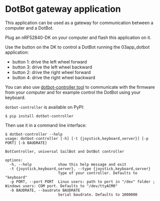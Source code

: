 # DotBot gateway application

This application can be used as a gateway for communication between a computer
and a DotBot.

Plug an nRF52840-DK on your computer and flash this application on it.

Use the button on the DK to control a DotBot running the 03app_dotbot application:
- button 1: drive the left wheel forward
- button 3: drive the left wheel backward
- button 2: drive the right wheel forward
- button 4: drive the right wheel backward

You can also use [dotbot-controller tool](https://github.com/DotBot/Botcontroller-python)
to communicate with the firmware from your computer and for example control the
DotBot using your keyboard.

`dotbot-controller` is available on PyPI:

```
$ pip install dotbot-controller
```

Then use it in a command line interface:

```
$ dotbot-controller --help
usage: dotbot-controller [-h] [-t {joystick,keyboard,server}] [-p PORT] [-b BAUDRATE]

BotController, universal SailBot and DotBot controller

options:
  -h, --help            show this help message and exit
  -t {joystick,keyboard,server}, --type {joystick,keyboard,server}
                        Type of your controller. Defaults to "keyboard"
  -p PORT, --port PORT  Linux users: path to port in "/dev" folder ; Windows users: COM port. Defaults to "/dev/ttyACM0"
  -b BAUDRATE, --baudrate BAUDRATE
                        Serial baudrate. Defaults to 1000000
```
